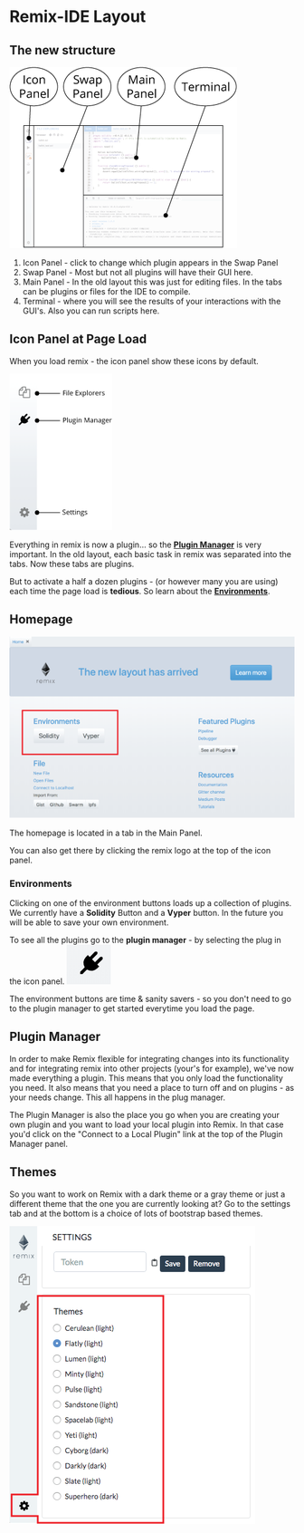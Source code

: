 Remix-IDE Layout
==============

The new structure
--------------------
![](images/a-layout1b.png)

1. Icon Panel - click to change which plugin appears in the Swap Panel
2. Swap Panel - Most but not all plugins will have their GUI here.
3. Main Panel - In the old layout this was just for editing files.  In the tabs can be plugins or files for the IDE to compile.
4. Terminal - where you will see the results of your interactions with the GUI's.  Also you can run scripts here.

Icon Panel at Page Load
-----------------------
When you load remix - the icon panel show these icons by default.

![](images/a-icons-at-load.png)

Everything in remix is now a plugin...  so the **[Plugin Manager](#plugin-manager)** is very important.
In the old layout, each basic task in remix was separated into the tabs.  Now these tabs are plugins.  

But to activate a half a dozen plugins - (or however many you are using) each time the page load is **tedious**.  So learn about the **[Environments](#environments)**.

Homepage
--------

![](images/a-hometab.png)

The homepage is located in a tab in the Main Panel.  

You can also get there by clicking the remix logo at the top of the icon panel.

### Environments
Clicking on one of the environment buttons loads up a collection of plugins.  We currently have a **Solidity** Button and a **Vyper** button.  In the future you will be able to save your own environment.

To see all the plugins go to the **plugin manager** - by selecting the plug in the icon panel. 
![](images/a-plug.png) 

The environment buttons are time & sanity savers - so you don't need to go to the plugin manager to get started everytime you load the page.   


Plugin Manager
---------------

In order to make Remix flexible for integrating changes into its functionality and for integrating remix into other projects (your's for example), we've now made everything a plugin.  This means that you only load the functionality you need.  It also means that you need a place to turn off and on plugins - as your needs change.  This all happens in the plug manager.  

The Plugin Manager is also the place you go when you are creating your own plugin and you want to load your local plugin into Remix. In that case you'd click on the "Connect to a Local Plugin" link at the top of the Plugin Manager panel.

Themes
---------------

So you want to work on Remix with a dark theme or a gray theme or just a different theme that the one you are currently looking at?  Go to the settings tab and at the bottom is a choice of lots of bootstrap based themes.

![](images/a-themes.png) 
